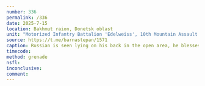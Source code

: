 ```yaml
---
number: 336
permalink: /336
date: 2025-7-15
location: Bakhmut raion, Donetsk oblast
unit: "Motorized Infantry Battalion 'Edelweiss', 10th Mountain Assault Brigade"
source: https://t.me/barnastepan/1571
caption: Russian is seen lying on his back in the open area, he blesses himself with a cross, puts grenade under his vest and detonates it
timecode: 
method: grenade
nsfl: 
inconclusive: 
comment: 
---
```

<script async src="https://telegram.org/js/telegram-widget.js?22" data-telegram-post="barnastepan/1571" data-width="100%" data-userpic="false"></script>